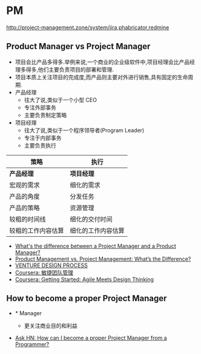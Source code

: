 # PM

http://project-management.zone/system/jira,phabricator,redmine

## Product Manager vs Project Manager

* 项目会比产品多得多.举例来说,一个商业的企业级软件中,项目经理会比产品经理多得多,他们主要负责项目的部署和管理.
* 项目本质上关注项目的完成度,而产品则主要对外进行销售,具有固定的生命周期.
* 产品经理
  * 往大了说,类似于一个小型 CEO
  * 专注外部事务
  * 主要负责制定策略
* 项目经理
  * 往大了说,类似于一个程序领导者(Program Leader)
  * 专注于内部事务
  * 主要负责执行


策略 | 执行
----|----
__产品经理__ | __项目经理__
宏观的需求 | 细化的需求
产品的角度 | 分发任务
产品的策略 | 资源管理
较粗的时间线 | 细化的交付时间
较粗的工作内容估算 | 细化的工作内容估算


* [What's the difference between a Project Manager and a Product Manager?](https://www.quora.com/Whats-the-difference-between-a-Project-Manager-and-a-Product-Manager)
* [Product Management vs. Project Management: What’s the Difference?](https://www.productplan.com/product-management-versus-project-management/)
* [VENTURE DESIGN PROCESS](http://www.alexandercowan.com/venture-design/)
* [Coursera: 敏捷团队管理](https://www.coursera.org/learn/agile-team-management)
* [Coursera: Getting Started: Agile Meets Design Thinking](https://www.coursera.org/learn/getting-started-agile/)

## How to become a proper Project Manager

* \* Manager
  * 更关注商业目的和利益

* [Ask HN: How can I become a proper Project Manager from a Programmer?](https://news.ycombinator.com/item?id=12477850)
